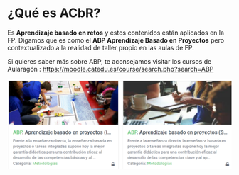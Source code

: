 # ¿Qué es ACbR?

Es **Aprendizaje basado en retos** y estos contenidos están aplicados en la FP. Digamos que es como el **ABP Aprendizaje Basado en Proyectos** pero contextualizado a la realidad de taller propio en las aulas de FP.

Si quieres saber más sobre ABP, te aconsejamos visitar los cursos de Aularagón : https://moodle.catedu.es/course/search.php?search=ABP

![](/assets/1.png)
